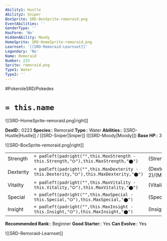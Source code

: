 ```yaml
---
Ability1: Hustle
Ability2: Sniper
BoxSprite: SRD-BoxSprite-remoraid.png
EventAbilities: ''
GenderType: ''
HasForm: 'No'
HiddenAbility: Moody
HomeSprite: SRD-HomeSprite-remoraid.png
Learnset: '[[SRD-Remoraid-Learnset]]'
Legendary: 'No'
Name: Remoraid
Number: 223
Sprite: remoraid.png
Type1: Water
Type2: ''
---
```


#PokeroleSRD/Pokedex

# `= this.name`

![[SRD-HomeSprite-remoraid.png|right]]

**DexID**:: 0223
**Species**:: Remoraid
**Type**:: Water
**Abilities**:: [[SRD-Hustle|Hustle]] / [[SRD-Sniper|Sniper]] ([[SRD-Moody|Moody]])
**Base HP**:: 3

![[SRD-BoxSprite-remoraid.png|right]]

|           |                                                                                        |                                          |
| --------- | -------------------------------------------------------------------------------------- | ---------------------------------------- |
| Strength  | `= padleft(padright("",this.MaxStrength - this.Strength,"⭘"),this.MaxStrength,"⬤")`    | (Strength::2)/(MaxStrength::4)   |
| Dexterity | `= padleft(padright("",this.MaxDexterity - this.Dexterity,"⭘"),this.MaxDexterity,"⬤")` | (Dexterity:: 2)/(MaxDexterity::4) |
| Vitality  | `= padleft(padright("",this.MaxVitality - this.Vitality,"⭘"),this.MaxVitality,"⬤")`    | (Vitality::1)/(MaxVitality::3)   |
| Special   | `= padleft(padright("",this.MaxSpecial - this.Special,"⭘"),this.MaxSpecial,"⬤")`       | (Special::2)/(MaxSpecial::4)     |
| Insight   | `= padleft(padright("",this.MaxInsight - this.Insight,"⭘"),this.MaxInsight,"⬤")`       | (Insight::1)/(MaxInsight::3)     |

**Recommended Rank**:: Beginner
**Good Starter**:: Yes
**Can Evolve**:: Yes

![[SRD-Remoraid-Learnset]]